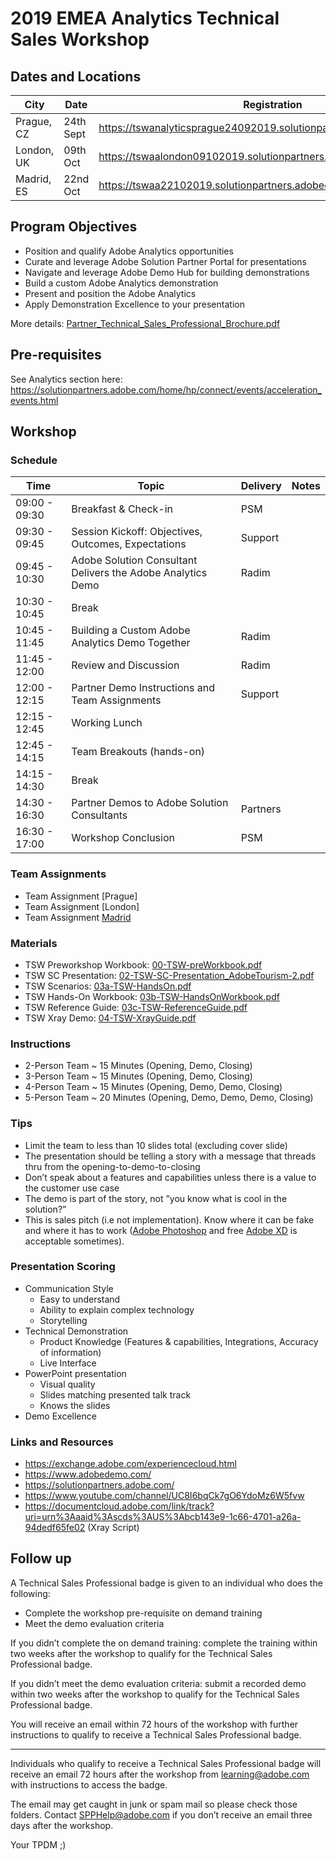 # 2019 EMEA Analytics Technical Sales Workshop

## Dates and Locations

| City   | Date   | Registration  | Notes  |
|---|---|---|---|
| Prague, CZ | 24th Sept | https://tswanalyticsprague24092019.solutionpartners.adobeevents.com/ |  Post Event Feedback Form: https://adobe.allegiancetech.com/surveys/29MJJ9/ |
| London, UK | 09th Oct | https://tswaalondon09102019.solutionpartners.adobeevents.com/   |   |
| Madrid, ES | 22nd Oct | https://tswaa22102019.solutionpartners.adobeevents.com/   |   |



## Program Objectives
* Position and qualify Adobe Analytics opportunities
* Curate and leverage Adobe Solution Partner Portal for presentations
* Navigate and leverage Adobe Demo Hub for building demonstrations
* Build a custom Adobe Analytics demonstration
* Present and position the Adobe Analytics 
* Apply Demonstration Excellence to your presentation

More details: 
[Partner_Technical_Sales_Professional_Brochure.pdf](https://solutionpartners.adobe.com/content/dam/spp_assets/public/public_5/Partner_Technical_Sales_Professional_Brochure.pdf)

## Pre-requisites

See Analytics section here: https://solutionpartners.adobe.com/home/hp/connect/events/acceleration_events.html

## Workshop

### Schedule
| Time   | Topic   | Delivery  | Notes  |
|---|---|---|---|
|09:00 - 09:30	| Breakfast & Check-in | PSM
|09:30 - 09:45	| Session Kickoff: Objectives, Outcomes, Expectations | Support
|09:45 - 10:30	| Adobe Solution Consultant Delivers the Adobe Analytics Demo | Radim
|10:30 - 10:45	| Break
|10:45 - 11:45	| Building a Custom Adobe Analytics Demo Together | Radim
|11:45 - 12:00	| Review and Discussion | Radim
|12:00 - 12:15	| Partner Demo Instructions and Team Assignments | Support
|12:15 - 12:45	| Working Lunch
|12:45 - 14:15	| Team Breakouts (hands-on) |
|14:15 - 14:30	| Break |
|14:30 - 16:30	| Partner Demos to Adobe Solution Consultants | Partners
|16:30 - 17:00	| Workshop Conclusion | PSM

### Team Assignments

* Team Assignment [Prague]
* Team Assignment [London]
* Team Assignment [Madrid](https://adobe-my.sharepoint.com/personal/sevcik_adobe_com/_layouts/15/guestaccess.aspx?guestaccesstoken=kkY8UPuFlyxo9JRfPrupcY3povGIcM66FA80xtB9BFU%3D&docid=2_1ab88e6fc043343c0b36ac0b670558bf3&rev=1&e=cyOyfJ)

### Materials

* TSW Preworkshop Workbook: [00-TSW-preWorkbook.pdf](https://documentcloud.adobe.com/link/track?uri=urn%3Aaaid%3Ascds%3AUS%3A1f247917-389c-4285-afc4-0c561f971285)
* TSW SC Presentation: [02-TSW-SC-Presentation_AdobeTourism-2.pdf](https://documentcloud.adobe.com/link/track?uri=urn%3Aaaid%3Ascds%3AUS%3Ad00acc4e-ec08-49f9-a6d6-811fc6539693)
* TSW Scenarios: [03a-TSW-HandsOn.pdf](https://documentcloud.adobe.com/link/track?uri=urn%3Aaaid%3Ascds%3AUS%3A0b88913b-a509-46cb-b6b1-d84f04c79c4a)
* TSW Hands-On Workbook: [03b-TSW-HandsOnWorkbook.pdf](https://documentcloud.adobe.com/link/track?uri=urn%3Aaaid%3Ascds%3AUS%3A5bd1638a-18aa-4643-888d-7e0c0acb3f81)
* TSW Reference Guide: [03c-TSW-ReferenceGuide.pdf](https://documentcloud.adobe.com/link/track?uri=urn%3Aaaid%3Ascds%3AUS%3A4d5b9c90-7d2b-4261-b009-a6073f0e03bf)
* TSW Xray Demo: [04-TSW-XrayGuide.pdf](https://documentcloud.adobe.com/link/track?uri=urn%3Aaaid%3Ascds%3AUS%3Acfa2c22b-88c8-42d9-8ce2-ab84671e317f)

### Instructions

* 2-Person Team ~ 15 Minutes (Opening, Demo, Closing)
* 3-Person Team ~ 15 Minutes (Opening, Demo, Closing)
* 4-Person Team ~ 15 Minutes (Opening, Demo, Demo, Closing)
* 5-Person Team ~ 20 Minutes (Opening, Demo, Demo, Demo, Closing)

### Tips
* Limit the team to less than 10 slides total (excluding cover slide)
* The presentation should be telling a story with a message that threads thru from the opening-to-demo-to-closing
* Don’t speak about a features and capabilities unless there is a value to the customer use case
* The demo is part of the story, not ”you know what is cool in the solution?”
* This is sales pitch (i.e not implementation). Know where it can be fake and where it has to work ([Adobe Photoshop](https://www.adobe.com/products/photoshop.html) and free [Adobe XD](https://www.adobe.com/products/xd.html) is acceptable sometimes).

### Presentation Scoring

* Communication Style
    * Easy to understand
    * Ability to explain complex technology
    * Storytelling
* Technical Demonstration
    * Product Knowledge (Features & capabilities, Integrations, Accuracy of information)
    * Live Interface 
* PowerPoint presentation
    * Visual quality 
    * Slides matching presented talk track 
    * Knows the slides 
* Demo Excellence

### Links and Resources

* https://exchange.adobe.com/experiencecloud.html
* https://www.adobedemo.com/
* https://solutionpartners.adobe.com/
* https://www.youtube.com/channel/UC8I6bqCk7gO6YdoMz6W5fvw
* https://documentcloud.adobe.com/link/track?uri=urn%3Aaaid%3Ascds%3AUS%3Abcb143e9-1c66-4701-a26a-94dedf65fe02 (Xray Script)


## Follow up

A Technical Sales Professional badge is given to an individual who does the following:
* Complete the workshop pre-requisite on demand training
* Meet the demo evaluation criteria

If you didn’t complete the on demand training: complete the training within two weeks after the workshop to qualify for the Technical Sales Professional badge. 

If you didn’t meet the demo evaluation criteria: submit a recorded demo within two weeks after the workshop to qualify for the Technical Sales Professional badge. 

You will receive an email within 72 hours of the workshop with further instructions to qualify to receive a Technical Sales Professional badge. 

---

Individuals who qualify to receive a Technical Sales Professional badge will receive an email 72 hours after the workshop from learning@adobe.com with instructions to access the badge. 
 
The email may get caught in junk or spam mail so please check those folders. Contact SPPHelp@adobe.com if you don’t receive an email three days after the workshop. 

Your TPDM ;)
